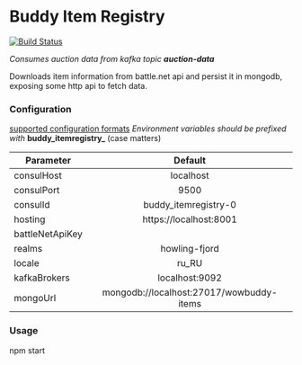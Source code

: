 # Buddy Item Registry
[![Build Status](https://travis-ci.org/gobixm/buddy-itemregistry.svg?branch=master)](https://travis-ci.org/gobixm/buddy-itemregistry)

*Consumes auction data from kafka topic **auction-data***

Downloads item information from battle.net api and persist it in mongodb,
exposing some http api to fetch data.

### Configuration
[supported configuration formats](https://github.com/dominictarr/rc)
*Environment variables should be prefixed with* **buddy_itemregistry_** (case matters)

| Parameter        | Default           |
| ------------- |:-------------:|
|consulHost|localhost|
|consulPort|9500|
|consulId|buddy_itemregistry-0|
|hosting|https://localhost:8001|
|battleNetApiKey|<secret>|
|realms|howling-fjord|
|locale|ru_RU|
|kafkaBrokers|localhost:9092|
|mongoUrl|mongodb://localhost:27017/wowbuddy-items|

### Usage
npm start